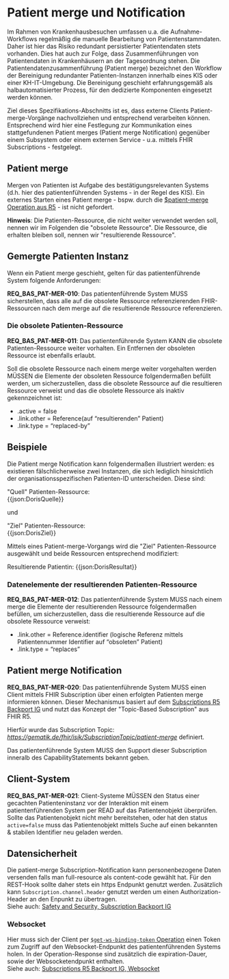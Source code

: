 # Patient merge und Notification
Im Rahmen von Krankenhausbesuchen umfassen u.a. die Aufnahme-Workflows regelmäßig die manuelle Bearbeitung von Patientenstammdaten. Daher ist hier das Risiko redundant persistierter Patientendaten stets vorhanden. Dies hat auch zur Folge, dass Zusammenführungen von Patientendaten in Krankenhäusern an der Tagesordnung stehen. 
Die Patientendatenzusammenführung (Patient merge) bezeichnet den Workflow der Bereinigung redundanter Patienten-Instanzen innerhalb eines KIS oder einer KH-IT-Umgebung. Die Bereinigung geschieht erfahrungsgemäß als halbautomatisierter Prozess, für den dedizierte Komponenten eingesetzt werden können.

Ziel dieses Spezifikations-Abschnitts ist es, dass externe Clients Patient-merge-Vorgänge nachvollziehen und entsprechend verarbeiten können.
Entsprechend wird hier eine Festlegung zur Kommunikation eines stattgefundenen Patient merges (Patient merge Notification) gegenüber einem Subsystem oder einem externen Service - u.a. mittels FHIR Subscriptions - festgelegt.


## Patient merge
Mergen von Patienten ist Aufgabe des bestätigungsrelevanten Systems (d.h. hier des patientenführenden Systems - in der Regel des KIS). 
Ein externes Starten eines Patient merge - bspw. durch die [$patient-merge Operation aus R5](https://hl7.org/fhir/R5/patient-operation-merge.html) - ist nicht gefordert.

**Hinweis**: Die Patienten-Ressource, die nicht weiter verwendet werden soll, nennen wir im Folgenden die "obsolete Ressource". Die Ressource, die erhalten bleiben soll, nennen wir "resultierende Ressource".

## Gemergte Patienten Instanz
Wenn ein Patient merge geschieht, gelten für das patientenführende System folgende Anforderungen:

**REQ_BAS_PAT-MER-010**: Das patientenführende System MUSS sicherstellen, dass alle auf die obsolete Ressource referenzierenden FHIR-Ressourcen nach dem merge auf die resultierende Ressource referenzieren. 

### Die obsolete Patienten-Ressource

**REQ_BAS_PAT-MER-011**: Das patientenführende System KANN die obsolete Patienten-Ressource weiter vorhalten. Ein Entfernen der obsoleten Ressource ist ebenfalls erlaubt.

Soll die obsolete Ressource nach einem merge weiter vorgehalten werden MÜSSEN die Elemente der obsoleten Ressource folgendermaßen befüllt werden, um sicherzustellen, dass die obsolete Ressource auf die resultieren Ressource verweist und das die obsolete Ressource als inaktiv gekennzeichnet ist:
- .active = false
- .link.other = Reference(auf “resultierenden” Patient)
- .link.type = “replaced-by”

## Beispiele
Die Patient merge Notification kann folgendermaßen illustriert werden: es existieren fälschlicherweise zwei Instanzen, die sich lediglich hinsichtlich der organisationsspezifischen Patienten-ID unterscheiden.
Diese sind:

"Quell" Patienten-Ressource:  
{{json:DorisQuelle}}

und

"Ziel" Patienten-Ressource:  
{{json:DorisZiel}}

Mittels eines Patient-merge-Vorgangs wird die "Ziel" Patienten-Ressource ausgewählt und beide Ressourcen entsprechend modifiziert:

Resultierende Patientin:
{{json:DorisResultat}}

### Datenelemente der resultierenden Patienten-Ressource

**REQ_BAS_PAT-MER-012**: Das patientenführende System MUSS nach einem merge die Elemente der resultierenden Ressource folgendermaßen befüllen, um sicherzustellen, dass die resultierende Ressource auf die obsolete Ressource verweist:
- .link.other = Reference.identifier (logische Referenz mittels Patientennummer Identifier auf “obsoleten” Patient)
- .link.type = “replaces”

## Patient merge Notification
**REQ_BAS_PAT-MER-020**: Das patientenführende System MUSS einen Client mittels FHIR Subscription über einen erfolgten Patienten merge informieren können. Dieser Mechanismus basiert auf dem [Subscriptions R5 Backport IG](https://hl7.org/fhir/uv/subscriptions-backport/STU1.1/channels.html) und nutzt das Konzept der "Topic-Based Subscription" aus FHIR R5.  

Hierfür wurde das Subscription Topic: *https://gematik.de/fhir/isik/SubscriptionTopic/patient-merge* definiert.

Das patientenführende System MUSS den Support dieser Subscription inneralb des CapabilityStatements bekannt geben.

## Client-System
**REQ_BAS_PAT-MER-021**: Client-Systeme MÜSSEN den Status einer gecachten Patienteninstanz vor der Interaktion mit einem patientenführenden System per READ auf das Patientenobjekt überprüfen.
Sollte das Patientenobjekt nicht mehr bereitstehen, oder hat den status `active=false` muss das Patientenobjekt mittels Suche auf einen bekannten & stabilen Identifier neu geladen werden.

## Datensicherheit

Die patient-merge Subscription-Notification kann personenbezogene Daten versenden falls man full-resource als content-code gewählt hat. Für den REST-Hook sollte daher stets ein https Endpunkt genutzt werden. Zusätzlich kann `Subscription.channel.header` genutzt werden um einen Authorization-Header an den Enpunkt zu übertragen.   
Siehe auch: [Safety and Security, Subscription Backport IG](https://hl7.org/fhir/uv/subscriptions-backport/safety_security.html)

### Websocket

Hier muss sich der Client per [`$get-ws-binding-token` Operation](https://hl7.org/fhir/uv/subscriptions-backport/OperationDefinition-backport-subscription-get-ws-binding-token.html) einen Token zum Zugriff auf den Websocket-Endpunkt des patientenführenden Systems holen. In der Operation-Response sind zusätzlich die expiration-Dauer, sowie der Websocketendpunkt enthalten.  
Siehe auch: [Subscriptions R5 Backport IG, Websocket](https://hl7.org/fhir/uv/subscriptions-backport/channels.html#websockets)
